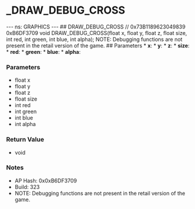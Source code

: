 # _DRAW_DEBUG_CROSS

--- ns: GRAPHICS --- ## DRAW_DEBUG_CROSS  // 0x73B1189623049839 0xB6DF3709 void DRAW_DEBUG_CROSS(float x, float y, float z, float size, int red, int green, int blue, int alpha);  NOTE: Debugging functions are not present in the retail version of the game.  ## Parameters * **x**: * **y**: * **z**: * **size**: * **red**: * **green**: * **blue**: * **alpha**:

### Parameters
* float x
* float y
* float z
* float size
* int red
* int green
* int blue
* int alpha

### Return Value
* void

### Notes
* AP Hash: 0x0xB6DF3709
* Build: 323
* NOTE: Debugging functions are not present in the retail version of the game.

